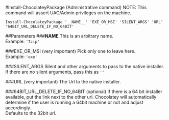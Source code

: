 #Install-ChocolateyPackage (Administrative command)
NOTE: This command will assert UAC/Admin privileges on the machine.  

`Install-ChocolateyPackage '__NAME__' 'EXE_OR_MSI' 'SILENT_ARGS' 'URL' '64BIT_URL_DELETE_IF_NO_64BIT'`  

##Parameters
###__NAME__
This is an arbitrary name.  
Example: `'7zip'`  
  
###EXE_OR_MSI (very important)
Pick only  one to leave here.  
Example: `'exe'`  
  
###SILENT_ARGS
Silent and other arguments to pass to the native installer.  
If there are no silent arguments, pass this as `''`  
  
###URL (very important)
The Url to the native installer.  
  
###64BIT_URL_DELETE_IF_NO_64BIT (optional)
If there is a 64 bit installer available, put the link next to the other url. Chocolatey will automatically determine if the user is running a 64bit machine or not and adjust accordingly.  
Defaults to the 32bit url.  